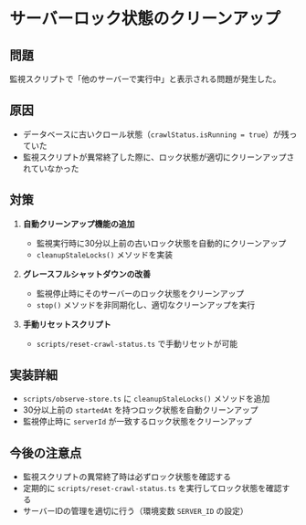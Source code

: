 # サーバーロック状態のクリーンアップ

## 問題
監視スクリプトで「他のサーバーで実行中」と表示される問題が発生した。

## 原因
- データベースに古いクロール状態（`crawlStatus.isRunning = true`）が残っていた
- 監視スクリプトが異常終了した際に、ロック状態が適切にクリーンアップされていなかった

## 対策
1. **自動クリーンアップ機能の追加**
   - 監視実行時に30分以上前の古いロック状態を自動的にクリーンアップ
   - `cleanupStaleLocks()` メソッドを実装

2. **グレースフルシャットダウンの改善**
   - 監視停止時にそのサーバーのロック状態をクリーンアップ
   - `stop()` メソッドを非同期化し、適切なクリーンアップを実行

3. **手動リセットスクリプト**
   - `scripts/reset-crawl-status.ts` で手動リセットが可能

## 実装詳細
- `scripts/observe-store.ts` に `cleanupStaleLocks()` メソッドを追加
- 30分以上前の `startedAt` を持つロック状態を自動クリーンアップ
- 監視停止時に `serverId` が一致するロック状態をクリーンアップ

## 今後の注意点
- 監視スクリプトの異常終了時は必ずロック状態を確認する
- 定期的に `scripts/reset-crawl-status.ts` を実行してロック状態を確認する
- サーバーIDの管理を適切に行う（環境変数 `SERVER_ID` の設定）
